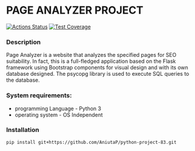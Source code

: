 # PAGE ANALYZER PROJECT 


[![Actions Status](https://github.com/AniutaP/python-project-83/actions/workflows/hexlet-check.yml/badge.svg)](https://github.com/AniutaP/python-project-83/actions)  [![Test Coverage](https://api.codeclimate.com/v1/badges/30fb0a5c5a377e164835/test_coverage)](https://codeclimate.com/github/AniutaP/python-project-83/test_coverage)


### Description
Page Analyzer is a website that analyzes the specified pages for SEO suitability. 
In fact, this is a full-fledged application based on the Flask framework using Bootstrap components for visual design and with its own database designed. 
The psycopg library is used to execute SQL queries to the database.


### System requirements:
* programming Language - Python 3
* operating system - OS Independent


### Installation 
`pip install git+https://github.com/AniutaP/python-project-83.git`